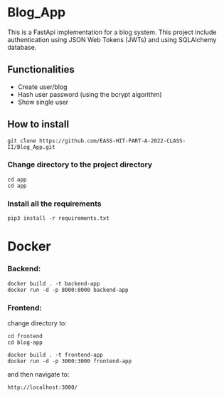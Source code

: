 # Blog_App
This is a FastApi implementation for a blog system. This project include authentication using JSON Web Tokens (JWTs) and using SQLAlchemy database.

## Functionalities

 - Create user/blog
 - Hash user password (using the bcrypt algorithm)
 - Show single user
 
 

## How to install
```
git clone https://github.com/EASS-HIT-PART-A-2022-CLASS-II/Blog_App.git
```
### Change directory to the project directory
```
cd app
cd app
```
### Install all the requirements

```
pip3 install -r requirements.txt
```

# Docker
### Backend:
```
docker build . -t backend-app
docker run -d -p 8000:8000 backend-app

```
### Frontend:
change directory to:
```
cd frontend
cd blog-app
```

```
docker build . -t frontend-app
docker run -d -p 3000:3000 frontend-app
```

and then navigate to: 
```
http://localhost:3000/
```



